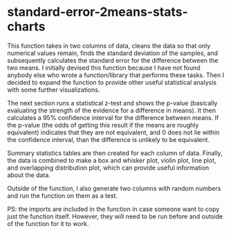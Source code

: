 # standard-error-2means-stats-charts

This function takes in two columns of data, cleans the data so that only numerical values remain, finds the standard deviation of the samples, and subsequently calculates the standard error for the difference between the two means. I initially devised this function because I have not found anybody else who wrote a function/library that performs these tasks. Then I decided to expand the function to provide other useful statistical analysis with some further visualizations.

The next section runs a statistical z-test and shows the p-value (basically evaluating the strength of the evidence for a difference in means). It then calculates a 95% confidence interval for the difference between means. If the p-value (the odds of getting this result if the means are roughly equivalent) indicates that they are not equivalent, and 0 does not lie within the confidence interval, than the difference is unlikely to be equivalent.

Summary statistics tables are then created for each column of data. Finally, the data is combined to make a box and whisker plot, violin plot, line plot, and overlapping distribution plot, which can provide useful information about the data.

Outside of the function, I also generate two columns with random numbers and run the function on them as a test. 

PS: the imports are included in the function in case someone want to copy just the function itself. However, they will need to be run before and outside of the function for it to work.
